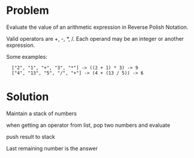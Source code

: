 Problem
===
Evaluate the value of an arithmetic expression in Reverse Polish Notation.

Valid operators are +, -, *, /. Each operand may be an integer or another expression.

Some examples:

	  ["2", "1", "+", "3", "*"] -> ((2 + 1) * 3) -> 9
	  ["4", "13", "5", "/", "+"] -> (4 + (13 / 5)) -> 6

Solution
===

Maintain a stack of numbers

when getting an operator from list, pop two numbers and evaluate

push result to stack

Last remaining number is the answer

[wiki]: http://en.wikipedia.org/wiki/Reverse_Polish_notation#Postfix_algorithm